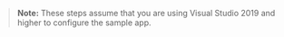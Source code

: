 > **Note:** These steps assume that you are using Visual Studio 2019 and higher to configure the sample app.
